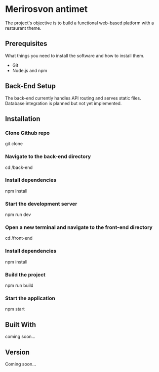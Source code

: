 # Merirosvon antimet

The project's objective is to build a functional web-based platform with a restaurant theme.

## Prerequisites

What things you need to install the software and how to install them.

- Git
- Node.js and npm

## Back-End Setup

The back-end currently handles API routing and serves static files. Database integration is planned but not yet implemented.

## Installation

### Clone Github repo
git clone <repository-url>

### Navigate to the back-end directory
cd <repository-name>/back-end

### Install dependencies
npm install

### Start the development server
npm run dev


### Open a new terminal and navigate to the         front-end directory
cd <repository-name>/front-end

### Install dependencies
npm install

### Build the project
npm run build

### Start the application
npm start


## Built With

coming soon...

## Version

Coming soon...